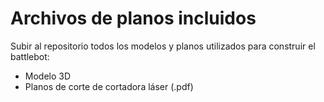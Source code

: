 # Archivos de planos incluidos

Subir al repositorio todos los modelos y planos utilizados para construir el battlebot:

- Modelo 3D
- Planos de corte de cortadora láser (.pdf)
